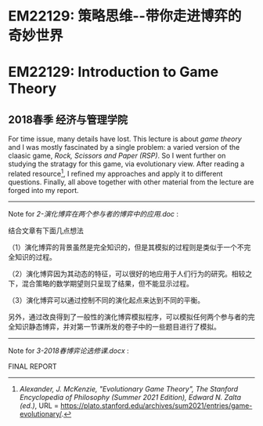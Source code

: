 # EM22129: 策略思维--带你走进博弈的奇妙世界
# EM22129: Introduction to Game Theory

## 2018春季	经济与管理学院

For time issue, many details have lost. This lecture is about *game theory* and I was mostly fascinated by 
a single problem: a varied version of the claasic game, *Rock, Scissors and Paper (RSP)*. So I went further 
on studying the stratagy for this game, via evolutionary view. After reading a related resource[^1], I refined my approaches
and apply it to different questions. Finally, all above together with other material from the lecture are forged into my report. 

---
Note for *2-演化博弈在两个参与者的博弈中的应用.doc* : 

结合文章有下面几点想法

（1）演化博弈的背景虽然是完全知识的，但是其模拟的过程则是类似于一个不完全知识的过程。

（2）演化博弈因为其动态的特征，可以很好的地应用于人们行为的研究。相较之下，混合策略的数学期望则只呈现了结果，但不能显示过程。

（3）演化博弈可以通过控制不同的演化起点来达到不同的平衡。

另外，通过改良得到了一般性的演化博弈模拟程序，可以模拟任何两个参与者的完全知识静态博弈，并对第一节课所发的卷子中的一些题目进行了模拟。

---
Note for *3-2018春博弈论选修课.docx* : 

FINAL REPORT

[^1]:*Alexander, J. McKenzie, "Evolutionary Game Theory", The Stanford Encyclopedia of Philosophy (Summer 2021 Edition), Edward N. Zalta (ed.)*, URL = <https://plato.stanford.edu/archives/sum2021/entries/game-evolutionary/>.
